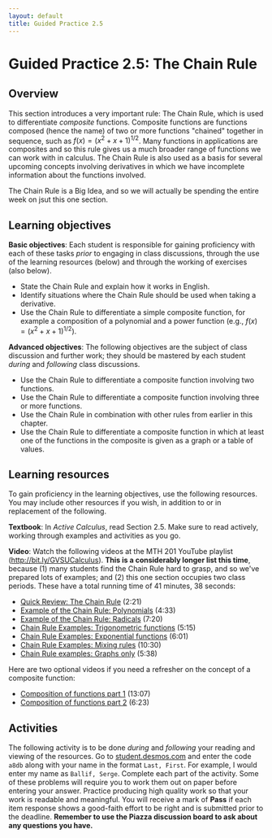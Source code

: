 ```yaml
---
layout: default
title: Guided Practice 2.5
---
```


# Guided Practice 2.5: The Chain Rule

## Overview

This section introduces a very important rule: The Chain Rule, which is used to differentiate *composite* functions. Composite functions are functions composed (hence the name) of two or more functions "chained" together in sequence, such as $f(x) = (x^2 + x + 1)^{1/2}$. Many functions in applications are composites and so this rule gives us a much broader range of functions we can work with in calculus. The Chain Rule is also used as a basis for several upcoming concepts involving derivatives in which we have incomplete information about the functions involved. 

The Chain Rule is a Big Idea, and so we will actually be spending the entire week on jsut this one section. 

## Learning objectives

__Basic objectives__: Each student is responsible for gaining proficiency with each of these tasks _prior_ to engaging in class discussions, through the use of the learning resources (below) and through the working of exercises (also below). 

- State the Chain Rule and explain how it works in English. 
- Identify situations where the Chain Rule should be used when taking a derivative. 
- Use the Chain Rule to differentiate a simple composite function, for example a composition of a polynomial and a power function (e.g., $f(x) = (x^2 + x + 1)^{1/2}$).

__Advanced objectives__: The following objectives are the subject of class discussion and further work; they should be mastered by each student _during_ and _following_ class discussions. 

- Use the Chain Rule to differentiate a composite function involving two functions. 
- Use the Chain Rule to differentiate a composite function involving three or more functions. 
- Use the Chain Rule in combination with other rules from earlier in this chapter. 
- Use the Chain Rule to differentiate a composite function in which at least one of the functions in the composite is given as a graph or a table of values.

## Learning resources 

To gain proficiency in the learning objectives, use the following resources. You may include other resources if you wish, in addition to or in replacement of the following. 

__Textbook__: In _Active Calculus_, read Section 2.5. Make sure to read actively, working through examples and activities as you go. 

__Video__: Watch the following videos at the MTH 201 YouTube playlist (http://bit.ly/GVSUCalculus). **This is a considerably longer list this time**, because (1) many students find the Chain Rule hard to grasp, and so we've prepared lots of examples; and (2) this one section occupies two class periods. These have a total running time of 41 minutes, 38 seconds:

- [Quick Review: The Chain Rule](http://www.youtube.com/watch?v=HxVn6kRD5NM) (2:21)
- [Example of the Chain Rule: Polynomials](http://www.youtube.com/watch?v=QDc1UmLWhug) (4:33)
- [Example of the Chain Rule: Radicals](http://www.youtube.com/watch?v=ysp96e3Z-nw) (7:20)
- [Chain Rule Examples: Trigonometric functions](http://www.youtube.com/watch?v=4y39u0DmrPY) (5:15)
- [Chain Rule Examples: Exponential functions](http://www.youtube.com/watch?v=zexX6t_zbCg) (6:01) 
- [Chain Rule Examples: Mixing rules](http://www.youtube.com/watch?v=1B06Pk3W6Pc) (10:30)
- [Chain Rule examples: Graphs only](http://www.youtube.com/watch?v=pwm50foAx6A) (5:38)

Here are two optional videos if you need a refresher on the concept of a composite function: 

- [Composition of functions part 1](http://www.youtube.com/watch?v=sz9LAiDZh3s) (13:07)
- [Composition of functions part 2](http://www.youtube.com/watch?v=B9W90mcVAqg) (6:23)

## Activities

The following activity is to be done _during_ and _following_ your reading and viewing of the resources. Go to [student.desmos.com](https://student.desmos.com/?prepopulateCode=a8db) and enter the code `a8db` along with your name in the format `Last, First`. For example, I would enter my name as `Ballif, Serge`. Complete each part of the activity. Some of these problems will require you to work them out on paper before entering your answer. Practice producing high quality work so that your work is readable and meaningful. You will receive a mark of __Pass__ if each item response shows a good-faith effort to be right and is submitted prior to the deadline. __Remember to use the Piazza discussion board to ask about any questions you have.__

